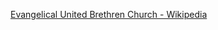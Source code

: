 ﻿[Evangelical United Brethren Church - Wikipedia](https://en.wikipedia.org/wiki/Evangelical_United_Brethren_Church)